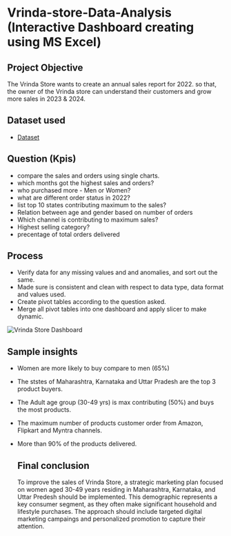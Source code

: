 # Vrinda-store-Data-Analysis (Interactive Dashboard creating using MS Excel)
## Project Objective 
The Vrinda Store wants to create an annual sales report for 2022. so that, the owner of the Vrinda store can understand their customers and grow more sales in 2023 & 2024.

## Dataset used

- <a href="https://github.com/AsmaaSalah234/Data-Analysis-Dashboard/blob/main/Vrinda%20Store%20Data%20Analysis.xlsx">Dataset</a>

## Question (Kpis)
- compare the sales and orders using single charts.
- which months got the highest sales and orders?
- who purchased more - Men or Women?
- what are different order status in 2022?
- list top 10 states contributing maximum to the sales?
- Relation between age and gender based on number of orders
- Which channel is contributing to maximum sales?
- Highest selling category?
- precentage of total orders delivered
  

## Process
- Verify data for any missing values and and anomalies, and sort out the same.
- Made sure is consistent and clean with respect to data type, data format and values used.
- Create pivot tables according to the question asked.
- Merge all pivot tables into one dashboard and apply slicer to make dynamic.

![Vrinda Store Dashboard](https://github.com/user-attachments/assets/971eec5a-3460-4a83-88d2-b72dc5fecd47)

## Sample insights 
- Women are more likely to buy compare to men (65%)
- The ststes of Maharashtra, Karnataka and Uttar Pradesh are the top 3 product buyers.
- The Adult age group (30-49 yrs) is max contributing (50%) and buys the most products.
- The maximum number of products customer order from Amazon, Flipkart and Myntra channels.
- More than 90% of the products delivered. 

  ## Final conclusion
  To improve the sales of Vrinda Store, a strategic marketing plan focused on women aged 30-49 years
  residing in Maharashtra, Karnataka, and Uttar Predesh should be implemented. This demographic
  represents a key consumer segment, as they often make significant household and lifestyle
  purchases. The approach should include targeted digital marketing campaings and personalized
  promotion to capture their attention.

